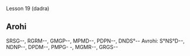 Lesson 19 (dadra)

## Arohi
SRSG--, RGRM--, GMGP--, MPMD--,
PDPN--, DNDS°--
Avrohi: S°NS°D--, NDNP--, DPDM--, PMPG- -,
MGMR--, GRGS--